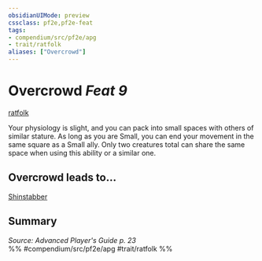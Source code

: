 ```yaml
---
obsidianUIMode: preview
cssclass: pf2e,pf2e-feat
tags:
- compendium/src/pf2e/apg
- trait/ratfolk
aliases: ["Overcrowd"]
---
```

# Overcrowd  *Feat 9*  
[ratfolk](../../rules/traits/ratfolk-b1.md)  


Your physiology is slight, and you can pack into small spaces with others of similar stature. As long as you are Small, you can end your movement in the same square as a Small ally. Only two creatures total can share the same space when using this ability or a similar one.

## Overcrowd leads to...

[Shinstabber](shinstabber-loag.md)

## Summary

*Source: Advanced Player's Guide p. 23*  
%% #compendium/src/pf2e/apg #trait/ratfolk %%